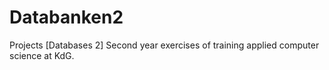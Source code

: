 # Databanken2
Projects [Databases 2] Second year exercises of training applied computer science at KdG.
